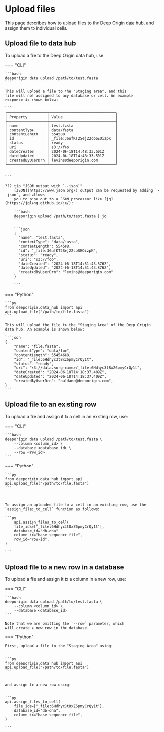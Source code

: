 
# Upload files

This page describes how to upload files to the Deep Origin
data hub, and assign them to individual cells. 

## Upload file to data hub


To upload a file to the Deep Origin data hub, use:

=== "CLI"

    ```bash
    deeporigin data upload /path/to/test.fasta
    ```

    This will upload a file to the "Staging area", and this
    file will not assigned to any database or cell. An example
    response is shown below:

    ```
    ╭──────────────────┬──────────────────────────────╮
    │ Property         │ Value                        │
    ├──────────────────┼──────────────────────────────┤
    │ name             │ test.fasta                   │
    │ contentType      │ data/fasta                   │
    │ contentLength    │ 554588                       │
    │ id               │ _file:36ufKT2Sej22coSEOizpK  │
    │ status           │ ready                        │
    │ uri              │ s3://foo                     │
    │ dateCreated      │ 2024-06-18T14:48:33.501Z     │
    │ dateUpdated      │ 2024-06-18T14:48:33.501Z     │
    │ createdByUserDrn │ levins@deeporigin.com        │
    ╰──────────────────┴──────────────────────────────╯


    ```

    ??? tip "JSON output with `--json`"
        [JSON](https://www.json.org/) output can be requested by adding `--json`, and allows
        you to pipe out to a JSON processor like [jq](https://jqlang.github.io/jq/):

        ```bash
        deeporigin upload /path/to/test.fasta | jq
        ```

        ```json
        {
          "name": "test.fasta",
          "contentType": "data/fasta",
          "contentLength": 554588,
          "id": "_file:36ufKT2Sej22coSEOizpK",
          "status": "ready",
          "uri": "s3://foo",
          "dateCreated": "2024-06-18T14:51:43.876Z",
          "dateUpdated": "2024-06-18T14:51:43.876Z",
          "createdByUserDrn": "levins@deeporigin.com"
        }

        ```



=== "Python"

    ```py
    from deeporigin.data_hub import api
    api.upload_file("/path/to/file.fasta")
    ```

    This will upload the file to the "Staging Area" of the Deep Origin
    data hub. An example is shown below:

    ```json
    {
        "name": "file.fasta",
        "contentType": "data/foo",
        "contentLength": 55454688,
        "id": "_file:6Hdhyc3t8xZ6pmyCrQy1t",
        "status": "ready",
        "uri": "s3://data.<org-name>/_file:6Hdhyc3t8xZ6pmyCrQy1t",
        "dateCreated": "2024-06-18T14:18:37.409Z",
        "dateUpdated": "2024-06-18T14:18:37.409Z",
        "createdByUserDrn": "haldane@deeporigin.com",
    }
    ```

    


## Upload file to an existing row


To upload a file and assign it to a cell in an existing row, use:

=== "CLI"



    ```bash
    deeporigin data upload /path/to/test.fasta \
        --column <column_id> \
        --database <database_id> \
        --row <row_id>
    ```


=== "Python"

    ```py
    from deeporigin.data_hub import api
    api.upload_file("/path/to/file.fasta")
    ```

    

    To assign an uploaded file to a cell in an existing row, use the `assign_files_to_cell` function as follows:

    ```py
        api.assign_files_to_cell(
        file_ids=["_file:6Hdhyc3t8xZ6pmyCrQy1t"],
        database_id="db-dna",
        column_id="base_sequence_file",
        row_id="row-id",
    )

    ```



## Upload file to a new row in a database

To upload a file and assign it to a column in a new row,
    use:

=== "CLI"


    ```bash
    deeporigin data upload /path/to/test.fasta \
        --column <column_id> \
        --database <database_id> 
    ```
    
    Note that we are omitting the `--row` parameter, which
    will create a new row in the database.

=== "Python"

    First, upload a file to the "Staging Area" using:


    ```py
    from deeporigin.data_hub import api
    api.upload_file("/path/to/file.fasta")
    ```

    
    and assign to a new row using:


    ```py
    api.assign_files_to_cell(
        file_ids=["_file:6Hdhyc3t8xZ6pmyCrQy1t"],
        database_id="db-dna",
        column_id="base_sequence_file",
    )

    ```
